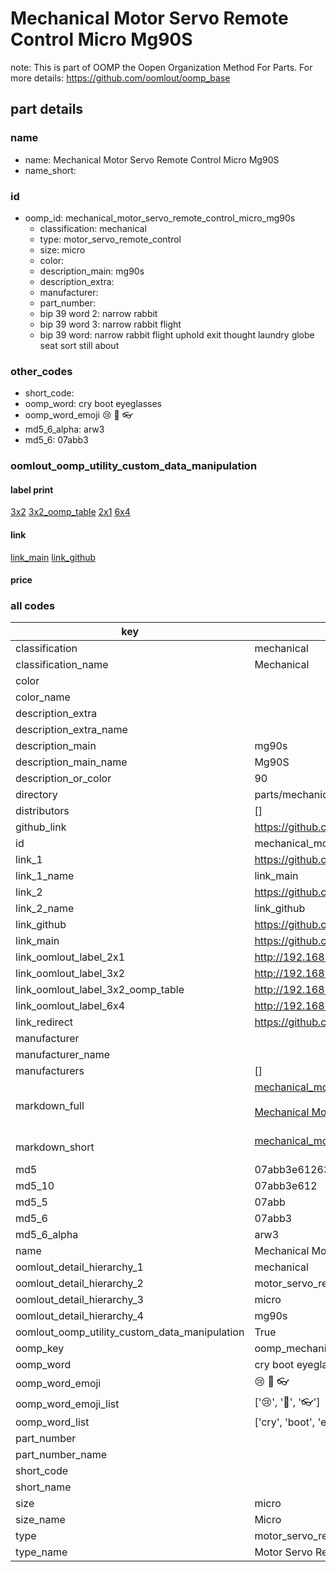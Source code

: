 # Mechanical Motor Servo Remote Control Micro Mg90S  

note: This is part of OOMP the Oopen Organization Method For Parts. For more details: https://github.com/oomlout/oomp_base

##  part details
  







### name
* name: Mechanical Motor Servo Remote Control Micro Mg90S
* name_short: 
### id
* oomp_id: mechanical_motor_servo_remote_control_micro_mg90s
  * classification: mechanical
  * type: motor_servo_remote_control
  * size: micro
  * color: 
  * description_main: mg90s
  * description_extra: 
  * manufacturer: 
  * part_number: 
  * bip 39 word 2: narrow rabbit
  * bip 39 word 3: narrow rabbit flight
  * bip 39 word: narrow rabbit flight uphold exit thought laundry globe seat sort still about

### other_codes
* short_code: 
* oomp_word: cry boot eyeglasses
* oomp_word_emoji :cry: :boot: :eyeglasses:
* md5_6_alpha: arw3
* md5_6: 07abb3






### oomlout_oomp_utility_custom_data_manipulation
#### label print
[3x2](http://192.168.1.245:1112/?label=oomp%20arw3)
[3x2_oomp_table](http://192.168.1.108:1112/?label=oomp%20arw3)
[2x1](http://192.168.1.242:1112/?label=oomp%20arw3)
[6x4](http://192.168.1.55:1112/?label=oomp%20arw3)    

#### link

[link_main](https://github.com/oomlout/oomlout_oomp_version_1_messy/tree/main/parts/mechanical_motor_servo_remote_control_micro_mg90s) [link_github](https://github.com/oomlout/oomlout_oomp_version_1_messy/tree/main/parts/mechanical_motor_servo_remote_control_micro_mg90s)                             

#### price







### all codes 
| key | value |  
| --- | --- |  
| classification | mechanical |  
| classification_name | Mechanical |  
| color |  |  
| color_name |  |  
| description_extra |  |  
| description_extra_name |  |  
| description_main | mg90s |  
| description_main_name | Mg90S |  
| description_or_color | 90 |  
| directory | parts/mechanical_motor_servo_remote_control_micro_mg90s |  
| distributors | [] |  
| github_link | https://github.com/oomlout/oomlout_oomp_part_src/tree/main/parts/mechanical_motor_servo_remote_control_micro_mg90s |  
| id | mechanical_motor_servo_remote_control_micro_mg90s |  
| link_1 | https://github.com/oomlout/oomlout_oomp_version_1_messy/tree/main/parts/mechanical_motor_servo_remote_control_micro_mg90s |  
| link_1_name | link_main |  
| link_2 | https://github.com/oomlout/oomlout_oomp_version_1_messy/tree/main/parts/mechanical_motor_servo_remote_control_micro_mg90s |  
| link_2_name | link_github |  
| link_github | https://github.com/oomlout/oomlout_oomp_version_1_messy/tree/main/parts/mechanical_motor_servo_remote_control_micro_mg90s |  
| link_main | https://github.com/oomlout/oomlout_oomp_version_1_messy/tree/main/parts/mechanical_motor_servo_remote_control_micro_mg90s |  
| link_oomlout_label_2x1 | http://192.168.1.242:1112/?label=oomp%20arw3 |  
| link_oomlout_label_3x2 | http://192.168.1.245:1112/?label=oomp%20arw3 |  
| link_oomlout_label_3x2_oomp_table | http://192.168.1.108:1112/?label=oomp%20arw3 |  
| link_oomlout_label_6x4 | http://192.168.1.55:1112/?label=oomp%20arw3 |  
| link_redirect | https://github.com/oomlout/oomlout_oomp_version_1_messy/tree/main/parts/mechanical_motor_servo_remote_control_micro_mg90s |  
| manufacturer |  |  
| manufacturer_name |  |  
| manufacturers | [] |  
| markdown_full | [mechanical_motor_servo_remote_control_micro_mg90s](none)<br>[](none)<br>[Mechanical Motor Servo Remote Control Micro Mg90S](none)<br><br> |  
| markdown_short | [mechanical_motor_servo_remote_control_micro_mg90s](none)<br><br> |  
| md5 | 07abb3e612634fb783a7feecb1ec0c98 |  
| md5_10 | 07abb3e612 |  
| md5_5 | 07abb |  
| md5_6 | 07abb3 |  
| md5_6_alpha | arw3 |  
| name | Mechanical Motor Servo Remote Control Micro Mg90S |  
| oomlout_detail_hierarchy_1 | mechanical |  
| oomlout_detail_hierarchy_2 | motor_servo_remote_control |  
| oomlout_detail_hierarchy_3 | micro |  
| oomlout_detail_hierarchy_4 | mg90s |  
| oomlout_oomp_utility_custom_data_manipulation | True |  
| oomp_key | oomp_mechanical_motor_servo_remote_control_micro_mg90s |  
| oomp_word | cry boot eyeglasses |  
| oomp_word_emoji | :cry: :boot: :eyeglasses: |  
| oomp_word_emoji_list | [':cry:', ':boot:', ':eyeglasses:'] |  
| oomp_word_list | ['cry', 'boot', 'eyeglasses'] |  
| part_number |  |  
| part_number_name |  |  
| short_code |  |  
| short_name |  |  
| size | micro |  
| size_name | Micro |  
| type | motor_servo_remote_control |  
| type_name | Motor Servo Remote Control |  

